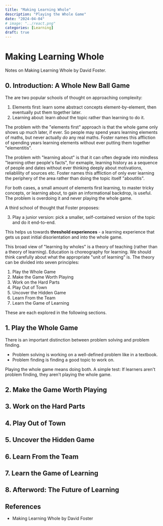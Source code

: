 ```yaml
---
title: "Making Learning Whole"
description: "Playing the Whole Game"
date: "2024-04-04"
# image: "../react.png"
categories: [Learning]
draft: true
---
```


# Making Learning Whole

Notes on Making Learning Whole by David Foster. 

## 0. Introduction: A Whole New Ball Game
The are two popular schools of thought on approaching complexity:

1. Elements first: learn some abstract concepts element-by-element, then eventually put them together later.
2. Learning about: learn *about* the topic rather than learning to do it.

The problem with the "elements first" approach is that the whole game only shows up much later, if ever. So people may spend years learning elements of maths, but never actually *do* any real maths. Foster names this affliction of spending years learning elements without ever putting them together "elementitis".

The problem with "learning about" is that it can often degrade into mindless "learning other people's facts", for exmaple, learning history as a sequence of people and dates without ever thinking deeply about motivations, reliablility of sources etc. Foster names this affliction of only ever learning the periphery of the area rather than doing the topic itself "aboutitis".

For both cases, a small amount of elements first learning, to master tricky concepts, or learning about, to gain an informational backdrop, is useful. The problem is overdoing it and never playing the whole game.

A third school of thought that Foster proposes:

3. Play a junior version: pick a smaller, self-contained version of the topic and do it end-to-end.

This helps us towards **threshold experiences** - a learning experience that gets us past initial disorientation and into the whole game.

This broad view of "learning by wholes" is a theory of teaching (rather than a theory of learning). Education is choreography for learning. We should think carefully about what the appropriate "unit of learning" is.
The theory can be divided into seven principles:

1. Play the Whole Game
2. Make the Game Worth Playing
3. Work on the Hard Parts
4. Play Out of Town
5. Uncover the Hidden Game
6. Learn From the Team
7. Learn the Game of Learning

These are each explored in the following sections.


## 1. Play the Whole Game

There is an important distinction between problem solving and problem finding.

- Problem solving is working on a well-defined problem like in a textbook.
- Problem finding is finding a good topic to work on.

Playing the whole game means doing both. A simple test: If learners aren't problem finding, they aren't playing the whole game.


## 2. Make the Game Worth Playing


## 3. Work on the Hard Parts


## 4. Play Out of Town


## 5. Uncover the Hidden Game


## 6. Learn From the Team


## 7. Learn the Game of Learning


## 8. Afterword: The Future of Learning


## References

- Making Learning Whole by David Foster
